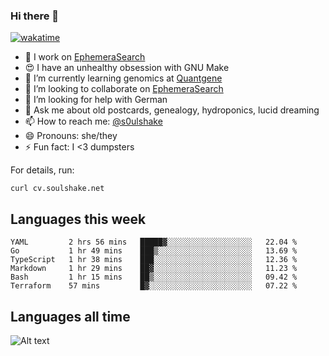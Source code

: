 ### Hi there 👋

[![wakatime](https://wakatime.com/badge/user/08339702-a231-40c4-8838-d449bd2ff951.svg)](https://wakatime.com/@08339702-a231-40c4-8838-d449bd2ff951)

<!--
**soulshake/soulshake** is a ✨ _special_ ✨ repository because its `README.md` (this file) appears on your GitHub profile.

Here are some ideas to get you started:

- 🔭 I’m currently working on ...
- 🌱 I’m currently learning ...
- 👯 I’m looking to collaborate on ...
- 🤔 I’m looking for help with ...
- 💬 Ask me about ...
- 📫 How to reach me: ...
- 😄 Pronouns: ...
- ⚡ Fun fact: ...
-->


- 🔭 I work on [EphemeraSearch](https://www.ephemerasearch.com/)
- 😍 I have an unhealthy obsession with GNU Make
- :dna: I’m currently learning genomics at [Quantgene](https://www.quantgene.com/)
- 👯 I’m looking to collaborate on [EphemeraSearch](https://www.ephemerasearch.com/)
- 🤔 I’m looking for help with German
- 💬 Ask me about old postcards, genealogy, hydroponics, lucid dreaming
- 📫 How to reach me: [@s0ulshake](https://twitter.com/soulshake)
- 😄 Pronouns: she/they
- ⚡ Fun fact: I <3 dumpsters

For details, run:

```
curl cv.soulshake.net
```

## Languages this week

<!--START_SECTION:waka-->

```text
YAML         2 hrs 56 mins   █████▓░░░░░░░░░░░░░░░░░░░   22.04 %
Go           1 hr 49 mins    ███▒░░░░░░░░░░░░░░░░░░░░░   13.69 %
TypeScript   1 hr 38 mins    ███░░░░░░░░░░░░░░░░░░░░░░   12.36 %
Markdown     1 hr 29 mins    ██▓░░░░░░░░░░░░░░░░░░░░░░   11.23 %
Bash         1 hr 15 mins    ██▒░░░░░░░░░░░░░░░░░░░░░░   09.42 %
Terraform    57 mins         █▓░░░░░░░░░░░░░░░░░░░░░░░   07.22 %
```

<!--END_SECTION:waka-->

## Languages all time
![Alt text](https://wakatime.com/share/@aj/6aa10b67-a5e9-4fb1-acaf-8692f4385172.svg)

